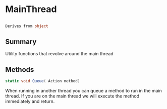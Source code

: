 # MainThread

## 
```c#
Derives from object
```

## Summary

Utility functions that revolve around the main thread
## Methods

```c#
static void Queue( Action method) 
```
When running in another thread you can queue a method to run in the main thread.
If you are on the main thread we will execute the method immediately and return.
